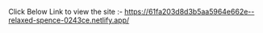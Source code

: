 Click Below Link to view the site :-
https://61fa203d8d3b5aa5964e662e--relaxed-spence-0243ce.netlify.app/
